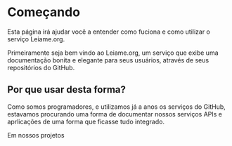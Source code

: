 # Começando
Esta página irá ajudar você a entender como fuciona e como utilizar o serviço Leiame.org.

Primeiramente seja bem vindo ao Leiame.org, um serviço que exibe uma documentação bonita e elegante para seus usuários,
através de seus repositórios do GitHub.

## Por que usar desta forma?
Como somos programadores, e utilizamos já a anos os serviços do GitHub, estavamos procurando uma forma de documentar nossos serviços
APIs e aprlicações de uma forma que ficasse tudo integrado.

Em nossos projetos
